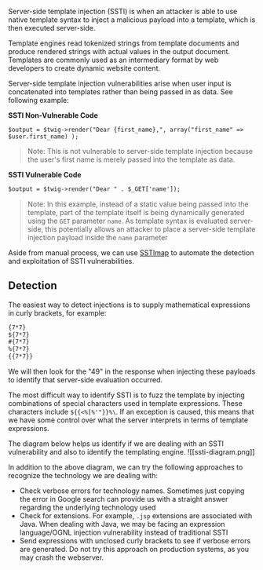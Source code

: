 Server-side template injection (SSTI) is when an attacker is able to use native template syntax to inject a malicious payload into a template, which is then executed server-side.

Template engines read tokenized strings from template documents and produce rendered strings with actual values in the output document. Templates are commonly used as an intermediary format by web developers to create dynamic website content.

Server-side template injection vulnerabilities arise when user input is concatenated into templates rather than being passed in as data. See following example:

**SSTI Non-Vulnerable Code**
```twig
$output = $twig->render("Dear {first_name},", array("first_name" => $user.first_name) );
```
> Note: This is not vulnerable to server-side template injection because the user's first name is merely passed into the template as data.

**SSTI Vulnerable Code**
```html
$output = $twig->render("Dear " . $_GET['name']);
```
> Note: In this example, instead of a static value being passed into the template, part of the template itself is being dynamically generated using the `GET` parameter `name`. As template syntax is evaluated server-side, this potentially allows an attacker to place a server-side template injection payload inside the `name` parameter

Aside from manual process, we can use [SSTImap](https://github.com/vladko312/SSTImap) to automate the detection and exploitation of SSTI vulnerabilities.
## Detection
The easiest way to detect injections is to supply mathematical expressions in curly brackets, for example:
```html
{7*7}
${7*7}
#{7*7}
%{7*7}
{{7*7}}
```
We will then look for the "49" in the response when injecting these payloads to identify that server-side evaluation occurred.

The most difficult way to identify SSTI is to fuzz the template by injecting combinations of special characters used in template expressions. These characters include `${{<%[%'"}}%\`. If an exception is caused, this means that we have some control over what the server interprets in terms of template expressions.

The diagram below helps us identify if we are dealing with an SSTI vulnerability and also to identify the templating engine.
![[ssti-diagram.png]]

In addition to the above diagram, we can try the following approaches to recognize the technology we are dealing with:
- Check verbose errors for technology names. Sometimes just copying the error in Google search can provide us with a straight answer regarding the underlying technology used
- Check for extensions. For example, `.jsp` extensions are associated with Java. When dealing with Java, we may be facing an expression language/OGNL injection vulnerability instead of traditional SSTI
- Send expressions with unclosed curly brackets to see if verbose errors are generated. Do not try this approach on production systems, as you may crash the webserver.
